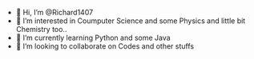 - 👋 Hi, I’m @Richard1407
- 👀 I’m interested in Coumputer Science and some Physics and little bit Chemistry too..
- 🌱 I’m currently learning Python and some Java
- 💞️ I’m looking to collaborate on Codes and other stuffs

<!---
Richard1407/Richard1407 is a ✨ special ✨ repository because its `README.md` (this file) appears on your GitHub profile.
You can click the Preview link to take a look at your changes.
--->
